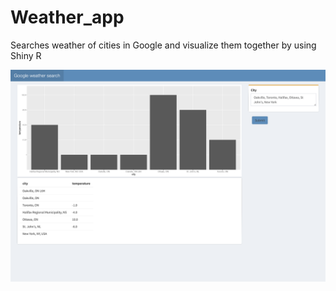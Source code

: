 # Weather_app
Searches weather of cities in Google and visualize them together by using Shiny R 

![Screen shot image](https://github.com/DanielYLim/Weather_app/blob/main/screenshots/overview.png)
